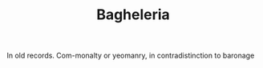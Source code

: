 ---
title: Bagheleria
letter: B
permalink: "/definitions/bagheleria.html"
body: In old records. Com-monalty or yeomanry, in contradistinction to baronage
published_at: '2018-07-07'
source: Black's Law Dictionary
layout: post
---